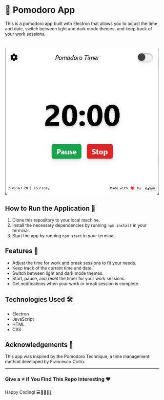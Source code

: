 
# 🍅 Pomodoro App

This is a pomodoro app built with Electron that allows you to adjust the time and date, switch between light and dark mode themes, and keep track of your work sessions.
#
![Alt text](https://github.com/TUNKSTUN/Pomodoro/blob/master/pomo.png "Pomodoro hero")
## How to Run the Application 🚀

1.  Clone this repository to your local machine.
2.  Install the necessary dependencies by running `npm install` in your terminal.
3.  Start the app by running `npm start` in your terminal.

## Features 🌟

-   Adjust the time for work and break sessions to fit your needs.
-   Keep track of the current time and date.`
-   Switch between light and dark mode themes.
-   Start, pause, and reset the timer for your work sessions.
-   Get notifications when your work or break session is complete.

## Technologies Used 🛠️

-   Electron
-   JavaScript
-   HTML
-   CSS

## Acknowledgements 🙏

This app was inspired by the Pomodoro Technique, a time management method developed by Francesco Cirillo.
<hr>

### Give a ⭐️ if You Find This Repo Interesting ❤️

Happy Coding! 💻👨‍💻👩‍💻
